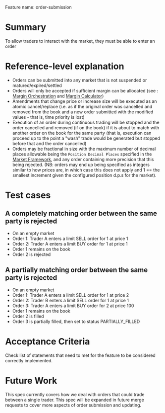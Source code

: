 Feature name: order-submission

# Summary
To allow traders to interact with the market, they must be able to enter an order

# Reference-level explanation
- Orders can be submitted into any market that is not suspended or matured/expired/settled
- Orders will only be accepted if sufficient margin can be allocated (see : [Margin Orchestration](./0010-margin-orchestration.md) and [Margin Calculator](./0019-margin-calculator.md))
- Amendments that change price or increase size will be executed as an atomic cancel/replace (i.e. as if the original order was cancelled and removed from the book and a new order submitted with the modified values - that is, time priority is lost)
- Execution of an order during continuous trading will be stopped and the order cancelled and removed (if on the book) if it is about to match with another order on the book for the same party (that is, execution can proceed up to the point a "wash" trade would be generated but stopped before that and the order cancelled)
- Orders may be fractional in size with the maximum number of decimal places allowable being the `Position Decimal Places` specified in the [Market Framework](0001-market-framework.md), and any order containing more precision that this being rejected. (NB: orders may end up being specified as integers similar to how prices are, in which case this does not apply and 1 == the smallest increment given the configured position d.p.s for the market).


# Test cases
## A completely matching order between the same party is rejected
- On an empty market
- Order 1: Trader A enters a limit SELL order for 1 at price 1
- Order 2: Trader A enters a limit BUY order for 1 at price 1
- Order 1 remains on the book
- Order 2 is rejected

## A partially matching order between the same party is rejected
- On an empty market
- Order 1: Trader A enters a limit SELL order for 1 at price 2
- Order 2: Trader B enters a limit SELL order for 1 at price 1
- Order 3: Trader A enters a limit BUY order for 2 at price 100
- Order 1 remains on the book
- Order 2 is filled
- Order 3 is partially filled, then set to status PARTIALLY_FILLED

# Acceptance Criteria
Check list of statements that need to met for the feature to be considered correctly implemented.

# Future Work
This spec currently covers how we deal with orders that could trade between a single trader. This spec will be expanded in future merge requests to cover more aspects of order submission and updating.
